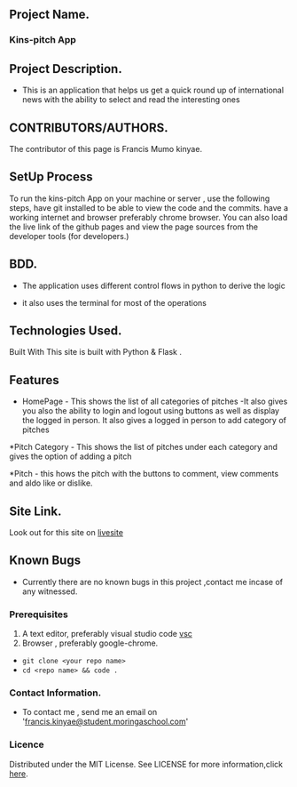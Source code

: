 ## Project Name.
### Kins-pitch App

## Project Description.
- This is an application that  helps us get a quick round up of international news with the ability to select and read the interesting ones




## CONTRIBUTORS/AUTHORS. 
The contributor of this page is Francis Mumo kinyae.

## SetUp Process 
To run the kins-pitch   App on your machine or server , use the following steps,
 have git installed to be able to view the code and the commits.
 have a working internet and browser preferably chrome browser.
 You can also load the live link of the github pages and view the page sources from the developer tools (for developers.)

 ## BDD.
 - The application uses different control flows in python to derive the logic

 - it also uses the terminal for most of the operations

## Technologies Used.
Built With This site is built with Python & Flask .

## Features 
* HomePage - This shows the list of all categories of pitches 
                          -It also gives you also the ability to login and logout using buttons as well as display the logged in person.
                          It also gives a logged in person to add category of pitches

*Pitch Category - This shows the list of pitches under each category and gives the option of adding a pitch

*Pitch - this hows the pitch with the buttons to comment, view comments and aldo like or dislike.


## Site Link.

Look out for this site on [livesite](https://code.visualstudio.com/)

## Known Bugs
- Currently there are no known bugs in this project ,contact me incase of any witnessed.



### Prerequisites
1. A text editor, preferably visual studio code [vsc](https://code.visualstudio.com/)
2. Browser , preferably google-chrome.

- `git clone <your repo name>`
- `cd <repo name> && code .`

### Contact Information.
- To contact me , send me an email on 'francis.kinyae@student.moringaschool.com'

### Licence
Distributed under the MIT License. See LICENSE for more information,click 
[here](https://github.com/fkinyae/kins-pitch/blob/master/LICENSE).
